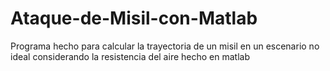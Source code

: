 # Ataque-de-Misil-con-Matlab
Programa hecho para calcular la trayectoria de un misil en un escenario no ideal considerando la resistencia del aire hecho en matlab

